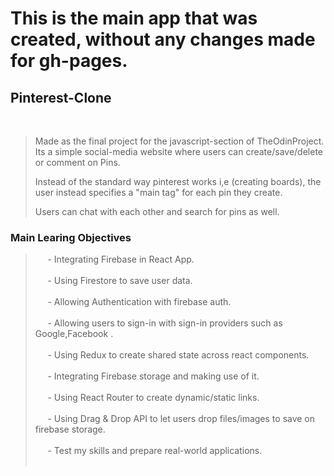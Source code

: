 # This is the main app that was created, without any changes made for gh-pages. <br/>

## Pinterest-Clone
<br/>

> Made as the final project for the javascript-section of TheOdinProject.
> Its a simple social-media website where users can create/save/delete or comment on Pins.
>
> Instead of the standard way pinterest works i,e (creating boards), the user instead specifies a "main tag" for each pin they create.
>
> Users can chat with each other and search for pins as well.<br/>

### Main Learing Objectives
> &nbsp;&nbsp;&nbsp;&nbsp; - Integrating Firebase in React App. <br/><br/>
> &nbsp;&nbsp;&nbsp;&nbsp; - Using Firestore to save user data. <br/><br/>
> &nbsp;&nbsp;&nbsp;&nbsp; - Allowing Authentication with firebase auth. <br/><br/>
> &nbsp;&nbsp;&nbsp;&nbsp; - Allowing users to sign-in with sign-in providers such as Google,Facebook . <br/><br/>
> &nbsp;&nbsp;&nbsp;&nbsp; - Using Redux to create shared state across react components.<br/><br/>
> &nbsp;&nbsp;&nbsp;&nbsp; - Integrating Firebase storage and making use of it. <br/><br/>
> &nbsp;&nbsp;&nbsp;&nbsp; - Using React Router to create dynamic/static links. <br/><br/>
> &nbsp;&nbsp;&nbsp;&nbsp; - Using Drag & Drop API to let users drop files/images to save on firebase storage. <br/><br/>
> &nbsp;&nbsp;&nbsp;&nbsp; - Test my skills and prepare real-world applications. <br/><br/>
